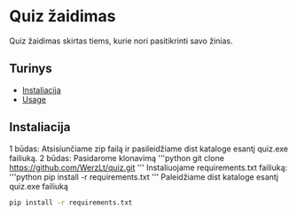 # Quiz žaidimas

Quiz žaidimas skirtas tiems, kurie nori pasitikrinti savo žinias.

## Turinys

- [Instaliacija](#instaliacija)
- [Usage](#usage)

## Instaliacija
1 būdas: Atsisiunčiame zip failą ir pasileidžiame dist kataloge esantį quiz.exe failiuką.
2 būdas: Pasidarome klonavimą
'''python
git clone https://github.com/WerzLt/quiz.git
'''
Instaliuojame requirements.txt failiuką:
'''python
pip install -r requirements.txt
'''
Paleidžiame dist kataloge esantį quiz.exe failiuką


```bash
pip install -r requirements.txt
